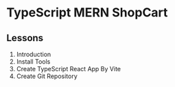 # TypeScript MERN ShopCart

## Lessons

1. Introduction
2. Install Tools
3. Create TypeScript React App By Vite
4. Create Git Repository